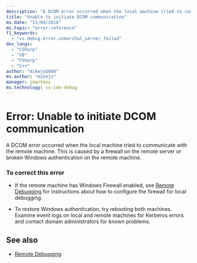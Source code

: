 ```yaml
---
description: "A DCOM error occurred when the local machine tried to communicate with the remote machine."
title: "Unable to initiate DCOM communication"
ms.date: "11/04/2016"
ms.topic: "error-reference"
f1_keywords:
  - "vs.debug.error.unmarshal_server_failed"
dev_langs:
  - "CSharp"
  - "VB"
  - "FSharp"
  - "C++"
author: "mikejo5000"
ms.author: "mikejo"
manager: jmartens
ms.technology: vs-ide-debug
---
```

# Error: Unable to initiate DCOM communication

A DCOM error occurred when the local machine tried to communicate with the remote machine. This is caused by a firewall on the remote server or broken Windows authentication on the remote machine.

### To correct this error

- If the remote machine has Windows Firewall enabled, see [Remote Debugging](../debugger/remote-debugging.md) for instructions about how to configure the firewall for local debugging.

- To restore Windows authentication, try rebooting both machines. Examine event logs on local and remote machines for Kerberos errors and contact domain administrators for known problems.

## See also
- [Remote Debugging](../debugger/remote-debugging.md)
